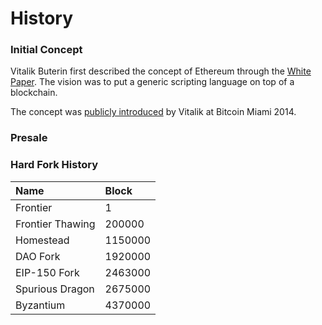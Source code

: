 # History

### Initial Concept

Vitalik Buterin first described the concept of Ethereum through the [White Paper](https://github.com/ethereum/wiki/wiki/White-Paper). The vision was to put a generic scripting language on top of a blockchain.  
  
The concept was [publicly introduced](https://www.youtube.com/watch?v=l9dpjN3Mwps&t=1s) by Vitalik at Bitcoin Miami 2014.

### Presale



### Hard Fork History

| Name | Block |
| :--- | :--- |
| Frontier | 1 |
| Frontier Thawing | 200000 |
| Homestead | 1150000 |
| DAO Fork | 1920000 |
| EIP-150 Fork | 2463000 |
| Spurious Dragon | 2675000 |
| Byzantium | 4370000 |

